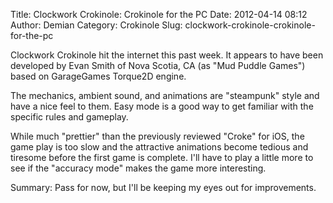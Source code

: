 Title: Clockwork Crokinole: Crokinole for the PC
Date: 2012-04-14 08:12
Author: Demian
Category: Crokinole
Slug: clockwork-crokinole-crokinole-for-the-pc

Clockwork Crokinole hit the internet this past week. It appears to have
been developed by Evan Smith of Nova Scotia, CA (as "Mud Puddle Games")
based on GarageGames Torque2D engine.

The mechanics, ambient sound, and animations are "steampunk" style and
have a nice feel to them. Easy mode is a good way to get familiar with
the specific rules and gameplay.

While much "prettier" than the previously reviewed "Croke" for iOS, the
game play is too slow and the attractive animations become tedious and
tiresome before the first game is complete. I'll have to play a little
more to see if the "accuracy mode" makes the game more interesting.

Summary: Pass for now, but I'll be keeping my eyes out for improvements.
